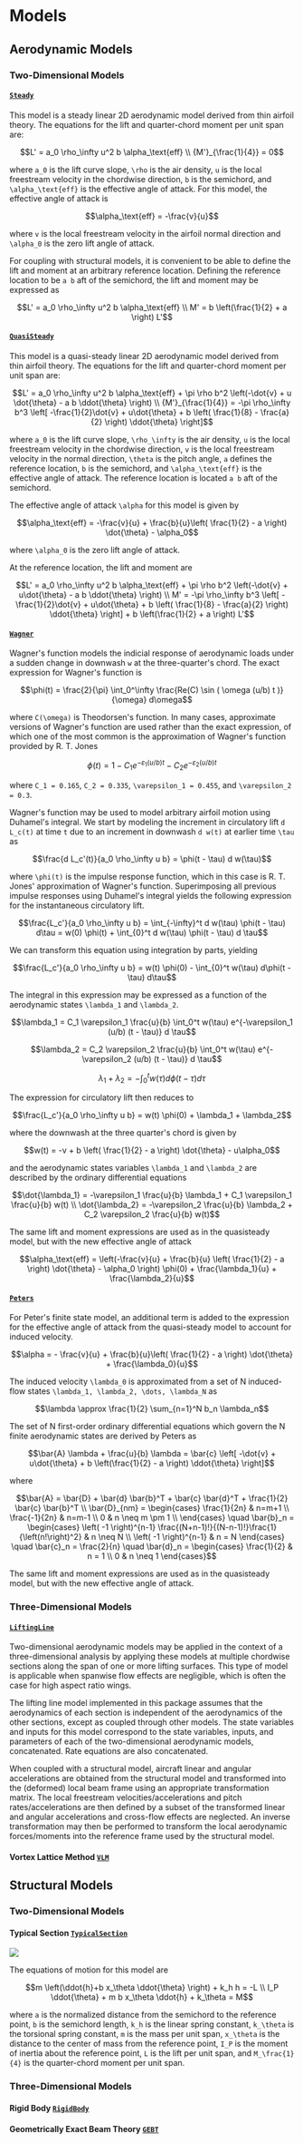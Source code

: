 # Models

## Aerodynamic Models

### Two-Dimensional Models

#### [`Steady`](@ref)

This model is a steady linear 2D aerodynamic model derived from thin airfoil theory.  The equations for the lift and quarter-chord moment per unit span are:
```math
L' = a_0 \rho_\infty u^2 b \alpha_\text{eff} \\
{M'}_{\frac{1}{4}} = 0
```
where ``a_0`` is the lift curve slope, ``\rho`` is the air density, ``u`` is the local freestream velocity in the chordwise direction, ``b`` is the semichord, and ``\alpha_\text{eff}`` is the effective angle of attack.  For this model, the effective angle of attack is
```math
\alpha_\text{eff} = -\frac{v}{u}
```
where ``v`` is the local freestream velocity in the airfoil normal direction and ``\alpha_0`` is the zero lift angle of attack.

For coupling with structural models, it is convenient to be able to define the lift and moment at an arbitrary reference location.  Defining the reference location to be ``a b`` aft of the semichord, the lift and moment may be expressed as
```math
L' = a_0 \rho_\infty u^2 b \alpha_\text{eff} \\
M' = b \left(\frac{1}{2} + a \right) L'
```

#### [`QuasiSteady`](@ref)

This model is a quasi-steady linear 2D aerodynamic model derived from thin airfoil theory.  The equations for the lift and quarter-chord moment per unit span are:
```math
L' = a_0 \rho_\infty u^2 b \alpha_\text{eff} + \pi \rho b^2 \left(-\dot{v} + u \dot{\theta} - a b \ddot{\theta} \right) \\
{M'}_{\frac{1}{4}} = -\pi \rho_\infty b^3 \left[ -\frac{1}{2}\dot{v} + u\dot{\theta} + b \left( \frac{1}{8} - \frac{a}{2} \right) \ddot{\theta} \right]
```
where ``a_0`` is the lift curve slope, ``\rho_\infty`` is the air density, ``u`` is the local freestream velocity in the chordwise direction, ``v`` is the local freestream velocity in the normal direction, ``\theta`` is the pitch angle, ``a`` defines the reference location, ``b`` is the semichord, and ``\alpha_\text{eff}`` is the effective angle of attack.  The reference location is located ``a b`` aft of the semichord.

The effective angle of attack ``\alpha`` for this model is given by
```math
\alpha_\text{eff} = -\frac{v}{u} + \frac{b}{u}\left( \frac{1}{2} - a \right) \dot{\theta} - \alpha_0
```
where ``\alpha_0`` is the zero lift angle of attack.

At the reference location, the lift and moment are
```math
L' = a_0 \rho_\infty u^2 b \alpha_\text{eff} + \pi \rho b^2 \left(-\dot{v} + u\dot{\theta} - a b \ddot{\theta} \right) \\
M' = -\pi \rho_\infty b^3 \left[ -\frac{1}{2}\dot{v} + u\dot{\theta} + b \left( \frac{1}{8} - \frac{a}{2} \right) \ddot{\theta} \right] + b \left(\frac{1}{2} + a \right) L'
```

#### [`Wagner`](@ref)

Wagner's function models the indicial response of aerodynamic loads under a sudden change in downwash ``w`` at the three-quarter's chord. The exact expression for Wagner's function is
```math
\phi(t) = \frac{2}{\pi} \int_0^\infty \frac{Re(C) \sin ( \omega (u/b) t  )}{\omega} d\omega
```
where ``C(\omega)`` is Theodorsen's function.  In many cases, approximate versions of Wagner's function are used rather than the exact expression,  of which one of the most common is the approximation of Wagner's function provided by R. T. Jones
```math
\phi(t) = 1 - C_1 e^{-\varepsilon_1 (u/b) t} - C_2 e^{-\varepsilon_2 (u/b) t}
```
where ``C_1 = 0.165``, ``C_2 = 0.335``, ``\varepsilon_1 = 0.455``, and ``\varepsilon_2 = 0.3``.

Wagner's function may be used to model arbitrary airfoil motion using Duhamel's integral.  We start by modeling the increment in circulatory lift ``d L_c(t)`` at time ``t`` due to an increment in downwash ``d w(t)`` at earlier time ``\tau`` as
```math
\frac{d L_c'(t)}{a_0 \rho_\infty u b} =  \phi(t - \tau) d w(\tau)
```
where ``\phi(t)`` is the impulse response function, which in this case is R. T. Jones' approximation of Wagner's function.  Superimposing all previous impulse responses using Duhamel's integral yields the following expression for the instantaneous circulatory lift.
```math
\frac{L_c'}{a_0 \rho_\infty u b} = \int_{-\infty}^t d w(\tau) \phi(t - \tau) d\tau = w(0) \phi(t) + \int_{0}^t  d w(\tau) \phi(t - \tau) d \tau
```
We can transform this equation using integration by parts, yielding
```math
\frac{L_c'}{a_0 \rho_\infty u b} = w(t) \phi(0) - \int_{0}^t w(\tau) d\phi(t - \tau) d\tau
```
The integral in this expression may be expressed as a function of the aerodynamic states ``\lambda_1`` and ``\lambda_2``.
```math
\lambda_1 = C_1 \varepsilon_1 \frac{u}{b} \int_0^t w(\tau) e^{-\varepsilon_1 (u/b) (t - \tau)} d \tau
```
```math
\lambda_2 = C_2 \varepsilon_2 \frac{u}{b} \int_0^t w(\tau) e^{-\varepsilon_2 (u/b) (t - \tau)} d \tau
```
```math
\lambda_1 + \lambda_2 = - \int_0^t w(\tau) d\phi(t-\tau) d\tau
```
The expression for circulatory lift then reduces to
```math
\frac{L_c'}{a_0 \rho_\infty u b} = w(t) \phi(0) + \lambda_1 + \lambda_2
```
where the downwash at the three quarter's chord is given by
```math
w(t) = -v + b \left( \frac{1}{2} - a \right) \dot{\theta} - u\alpha_0
```
and the aerodynamic states variables ``\lambda_1`` and ``\lambda_2`` are described by the ordinary differential equations
```math
\dot{\lambda_1} = -\varepsilon_1 \frac{u}{b} \lambda_1 + C_1 \varepsilon_1 \frac{u}{b} w(t) \\
\dot{\lambda_2} = -\varepsilon_2 \frac{u}{b} \lambda_2 + C_2 \varepsilon_2 \frac{u}{b} w(t)
```

The same lift and moment expressions are used as in the quasisteady model, but with the new effective angle of attack
```math
\alpha_\text{eff} = \left(-\frac{v}{u} + \frac{b}{u} \left( \frac{1}{2} - a \right) \dot{\theta} - \alpha_0 \right) \phi(0) + \frac{\lambda_1}{u} + \frac{\lambda_2}{u}
```

#### [`Peters`](@ref)

For Peter's finite state model, an additional term is added to the expression for the effective angle of attack from the quasi-steady model to account for induced velocity.
```math
\alpha = - \frac{v}{u} + \frac{b}{u}\left( \frac{1}{2} - a \right) \dot{\theta} + \frac{\lambda_0}{u}
```

The induced velocity ``\lambda_0`` is approximated from a set of N induced-flow states ``\lambda_1, \lambda_2, \dots, \lambda_N`` as
```math
\lambda \approx \frac{1}{2} \sum_{n=1}^N b_n \lambda_n
```
The set of N first-order ordinary differential equations which govern the N finite aerodynamic states are derived by Peters as
```math
\bar{A} \lambda + \frac{u}{b} \lambda = \bar{c} \left[ -\dot{v} + u\dot{\theta} + b \left(\frac{1}{2} - a \right) \ddot{\theta} \right]
```
where
```math
\bar{A} = \bar{D} + \bar{d} \bar{b}^T + \bar{c} \bar{d}^T + \frac{1}{2} \bar{c}  \bar{b}^T \\
\bar{D}_{nm} = \begin{cases}
\frac{1}{2n} & n=m+1 \\
\frac{-1}{2n} & n=m-1 \\
0 & n \neq m \pm 1 \\
\end{cases}
\quad
\bar{b}_n = \begin{cases}
\left( -1 \right)^{n-1} \frac{(N+n-1)!}{(N-n-1)!}\frac{1}{\left(n!\right)^2} & n \neq N \\
\left( -1 \right)^{n-1} & n = N
\end{cases}
\quad
\bar{c}_n = \frac{2}{n}
\quad
\bar{d}_n = \begin{cases}
\frac{1}{2} & n = 1 \\
0 & n \neq 1
\end{cases}
```

The same lift and moment expressions are used as in the quasisteady model, but with the new effective angle of attack.

### Three-Dimensional Models

#### [`LiftingLine`](@ref)

Two-dimensional aerodynamic models may be applied in the context of a three-dimensional analysis by applying these models at multiple chordwise sections along the span of one or more lifting surfaces.  This type of model is applicable when spanwise flow effects are negligible, which is often the case for high aspect ratio wings.

The lifting line model implemented in this package assumes that the aerodynamics of each section is independent of the aerodynamics of the other sections, except as coupled through other models.  The state variables and inputs for this model correspond to the state variables, inputs, and parameters of each of the two-dimensional aerodynamic models, concatenated.  Rate equations are also concatenated.  

When coupled with a structural model, aircraft linear and angular accelerations are obtained from the structural model and transformed into the (deformed) local beam frame using an appropriate transformation matrix.  The local freestream velocities/accelerations and pitch rates/accelerations are then defined by a subset of the transformed linear and angular accelerations and cross-flow effects are neglected.   An inverse transformation may then be performed to transform the local aerodynamic forces/moments into the reference frame used by the structural model.

#### Vortex Lattice Method [`VLM`](@ref)

## Structural Models

### Two-Dimensional Models

#### Typical Section [`TypicalSection`](@ref)

![](typical-section.svg)

The equations of motion for this model are
```math
m \left(\ddot{h}+b x_\theta \ddot{\theta} \right) + k_h h = -L \\
I_P \ddot{\theta} + m b x_\theta \ddot{h} + k_\theta = M
```
where ``a`` is the normalized distance from the semichord to the reference point, ``b`` is the semichord length, ``k_h`` is the linear spring constant, ``k_\theta`` is the torsional spring constant, ``m`` is the mass per unit span, ``x_\theta`` is the distance to the center of mass from the reference point, ``I_P`` is the moment of inertia about the reference point, ``L`` is the lift per unit span, and ``M_\frac{1}{4}`` is the quarter-chord moment per unit span.

### Three-Dimensional Models

#### Rigid Body [`RigidBody`](@ref)

#### Geometrically Exact Beam Theory [`GEBT`](@ref)
